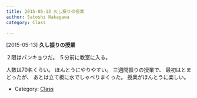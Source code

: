 ```yaml
---
title: 2015-05-13 久し振りの授業
author: Satoshi Nakagawa
category: Class

---
```


[2015-05-13] **久し振りの授業** 

 ２限はパンキョウだ。
５分前に教室に入る。

人数は70名くらい。
ほんとうにやりやすい。
三週間振りの授業で、
最初はとまどったが、
あとは立て板に水でしゃべりまくった。
授業がほんとうに楽しい。

- Category: [Class](https://merapano.github.io/categories.html#Class)


